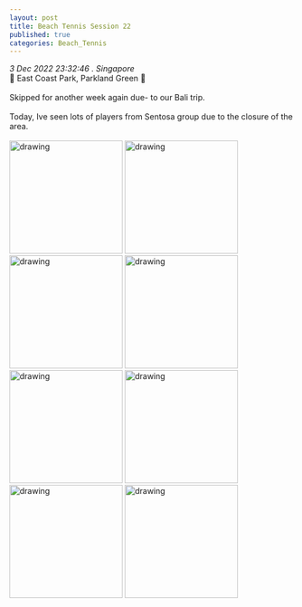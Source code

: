 ```yaml
---
layout: post
title: Beach Tennis Session 22 
published: true
categories: Beach_Tennis
---
```

_3 Dec 2022 23:32:46 . Singapore_
<br>
📍 East Coast Park, Parkland Green 📍
<br>
<br>
Skipped for another week again due- to our Bali trip.
<br>
<br>
Today, Ive seen lots of players from Sentosa group due to the closure of the area.
<br>
<br>
<img src="https://drive.google.com/uc?export=view&id=1vVEJBBWIMa15h-kNBIXK55muvVgxlB2p" alt="drawing" width="200"/>
<img src="https://drive.google.com/uc?export=view&id=1Ad5LRuvQL4b5CeULoQb7G5FbKm2mqhbQ" alt="drawing" width="200"/>
<img src="https://drive.google.com/uc?export=view&id=1ji28D5LzO3M2eOawECzkQQHjCkMwVUDV" alt="drawing" width="200"/>
<img src="https://drive.google.com/uc?export=view&id=1GhZyZDyP4Icbidmz3H8irYrboWfffmpN" alt="drawing" width="200"/>
<img src="https://drive.google.com/uc?export=view&id=1zYi2414QR3BfIkeL9ua-f6cQJlHTZO4H" alt="drawing" width="200"/>
<img src="https://drive.google.com/uc?export=view&id=1tYbGpcLiHIk342PnJXho3zo1hu-LgnS2" alt="drawing" width="200"/>
<img src="https://drive.google.com/uc?export=view&id=1s8LKqVm0W98GatNNGaBnWuO5UZA7ujWT" alt="drawing" width="200"/>
<img src="https://drive.google.com/uc?export=view&id=10OwWc0uTq7Zx-rvHx0VwfW1BFojKT9rQ" alt="drawing" width="200"/>
